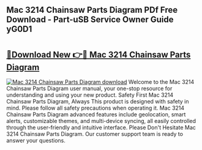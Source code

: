 ## Mac 3214 Chainsaw Parts Diagram PDf Free Download - Part-uSB Service Owner Guide yG0D1

# <h2><a href="http://dfsoriq.blite.top/?on=Mac+3214+Chainsaw+Parts+Diagram">🔗Download New 👉🔴 Mac 3214 Chainsaw Parts Diagram</a></h2>

[![Mac 3214 Chainsaw Parts Diagram download](https://i.imgur.com/lujVjoI.png)](http://dfsoriq.blite.top/?on=Mac+3214+Chainsaw+Parts+Diagram)
Welcome to the Mac 3214 Chainsaw Parts Diagram user manual, your one-stop resource for understanding and using your new product. Safety First Mac 3214 Chainsaw Parts Diagram, Always This product is designed with safety in mind. Please follow all safety precautions when operating it. Mac 3214 Chainsaw Parts Diagram advanced features include geolocation, smart alerts, customizable themes, and multi-device syncing, all easily controlled through the user-friendly and intuitive interface. Please Don't Hesitate Mac 3214 Chainsaw Parts Diagram. Our customer support team is ready to answer your questions.

